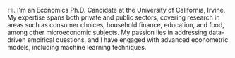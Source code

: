 Hi. I'm an Economics Ph.D. Candidate at the University of California, Irvine. My expertise spans both private and public sectors, covering research in areas such as consumer choices, household finance, education, and food, among other microeconomic subjects. My passion lies in addressing data-driven empirical questions, and I have engaged with advanced econometric models, including machine learning techniques.
